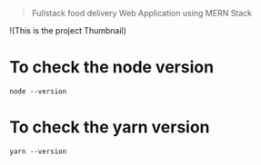 > Fullstack food delivery Web Application using MERN Stack

!(This is the project Thumbnail)

# To check the node version
```
node --version
```
# To check the yarn version
```
yarn --version
```